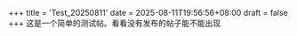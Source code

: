 +++
title = 'Test_20250811'
date = 2025-08-11T19:56:56+08:00
draft = false
+++
这是一个简单的测试帖。看看没有发布的帖子能不能出现 
